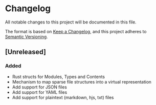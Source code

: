 # Changelog

All notable changes to this project will be documented in this file.

The format is based on [Keep a Changelog](https://keepachangelog.com/en/1.0.0/),
and this project adheres to [Semantic Versioning](https://semver.org/spec/v2.0.0.html).

## [Unreleased]

### Added

- Rust structs for Modules, Types and Contents
- Mechanism to map sparse file structures into a virtual representation
- Add support for JSON files
- Add support for YAML files
- Add support for plaintext (markdown, hjs, txt) files